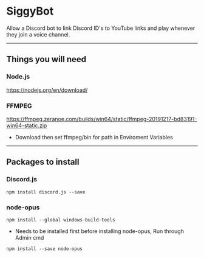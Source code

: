 # SiggyBot

Allow a Discord bot to link Discord ID's to YouTube links and play whenever they join a voice channel.

___

## Things you will need

### Node.js

https://nodejs.org/en/download/

### FFMPEG

https://ffmpeg.zeranoe.com/builds/win64/static/ffmpeg-20191217-bd83191-win64-static.zip

- Download then set ffmpeg/bin for path in Enviroment Variables

___

## Packages to install

### Discord.js

`npm install discord.js --save`

### node-opus

`npm install --global windows-build-tools`

- Needs to be installed first before installing node-opus, Run through Admin cmd
  
`npm install --save node-opus`